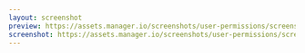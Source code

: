 ```yaml
---
layout: screenshot
preview: https://assets.manager.io/screenshots/user-permissions/screenshot-small.png
screenshot: https://assets.manager.io/screenshots/user-permissions/screenshot-large.png
---
```

